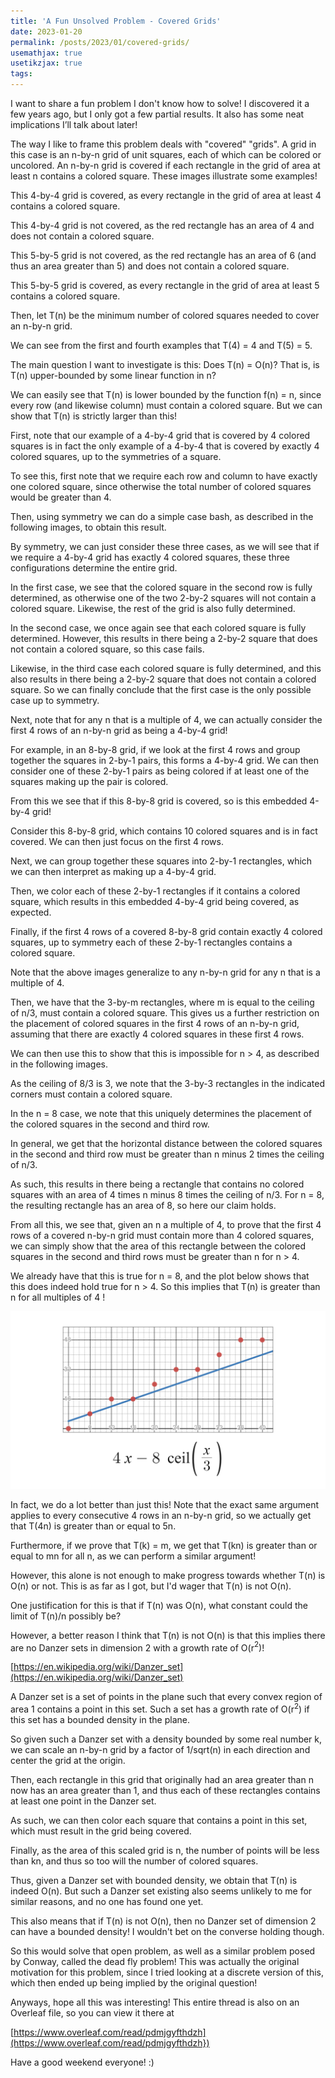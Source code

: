 ```yaml
---
title: 'A Fun Unsolved Problem - Covered Grids'
date: 2023-01-20
permalink: /posts/2023/01/covered-grids/
usemathjax: true
usetikzjax: true
tags:
---
```


I want to share a fun problem I don't know how to solve! I discovered it a few years ago, but I only got a few partial results. It also has some neat implications I’ll talk about later!

The way I like to frame this problem deals with "covered" "grids". A grid in this case is an n-by-n grid of unit squares, each of which can be colored or uncolored. An n-by-n grid is covered if each rectangle in the grid of area at least n contains a colored square. These images illustrate some examples!

<script type="text/tikz">   \begin{tikzpicture}
\draw[step=1cm,black] (0,0) grid (4,4);
\fill[black] (0,3) rectangle (1,4);
\fill[black] (1,1) rectangle (2,2);
\fill[black] (2,2) rectangle (3,3);
\fill[black] (3,0) rectangle (4,1);
  \end{tikzpicture} </script>

This 4-by-4 grid is covered, as every rectangle in the grid of area at least 4 contains a colored square.

<script type="text/tikz">   \begin{tikzpicture}
\draw[step=1cm,black] (0,0) grid (4,4);
\fill[black] (0,3) rectangle (1,4);
\fill[black] (1,2) rectangle (2,3);
\fill[black] (2,1) rectangle (3,2);
\fill[black] (3,0) rectangle (4,1);
\draw[red, very thick] (2,2) rectangle (4,4);
  \end{tikzpicture} </script>

This 4-by-4 grid is not covered, as the red rectangle has an area of 4 and does not contain a colored square.

<script type="text/tikz">   \begin{tikzpicture}
\draw[step=1cm,black] (0,0) grid (5,5);
\fill[black] (0,4) rectangle (1,5);
\fill[black] (1,3) rectangle (2,4);
\fill[black] (2,2) rectangle (3,3);
\fill[black] (3,1) rectangle (4,2);
\fill[black] (4,0) rectangle (5,1);
\draw[red, very thick] (2,3) rectangle (5,5);
  \end{tikzpicture} </script>

This 5-by-5 grid is not covered, as the red rectangle has an area of 6 (and thus an area greater than 5) and does not contain a colored square.

<script type="text/tikz">   \begin{tikzpicture}
\draw[step=1cm,black] (0,0) grid (5,5);
\fill[black] (0,4) rectangle (1,5);
\fill[black] (2,3) rectangle (3,4);
\fill[black] (4,2) rectangle (5,3);
\fill[black] (1,1) rectangle (2,2);
\fill[black] (3,0) rectangle (4,1);
  \end{tikzpicture} </script>

This 5-by-5 grid is covered, as every rectangle in the grid of area at least 5 contains a colored square.

Then, let T(n) be the minimum number of colored squares needed to cover an n-by-n grid. 

We can see from the first and fourth examples that T(4) = 4 and T(5) = 5.

The main question I want to investigate is this: Does T(n) = O(n)? That is, is T(n) upper-bounded by some linear function in n?

We can easily see that T(n) is lower bounded by the function f(n) = n, since every row (and likewise column) must contain a colored square. But we can show that T(n) is strictly larger than this!

First, note that our example of a 4-by-4 grid that is covered by 4 colored squares is in fact the only example of a 4-by-4 that is covered by exactly 4 colored squares, up to the symmetries of a square.

To see this, first note that we require each row and column to have exactly one colored square, since otherwise the total number of colored squares would be greater than 4.

Then, using symmetry we can do a simple case bash, as described in the following images, to obtain this result.

<script type="text/tikz">   \begin{tikzpicture}
\draw[step=1cm,black] (0,0) grid (4,4);
\fill[black] (0,3) rectangle (1,4);
  \end{tikzpicture} </script>

<script type="text/tikz">   \begin{tikzpicture}
\draw[step=1cm,black] (0,0) grid (4,4);
\fill[black] (1,3) rectangle (2,4);
\fill[black] (2,2) rectangle (3,3);
  \end{tikzpicture} </script>

<script type="text/tikz">   \begin{tikzpicture}
\draw[step=1cm,black] (0,0) grid (4,4);
\fill[black] (1,3) rectangle (2,4);
\fill[black] (3,2) rectangle (4,3);
  \end{tikzpicture} </script>

By symmetry, we can just consider these three cases, as we will see that if we require a 4-by-4 grid has exactly 4 colored squares, these three configurations determine the entire grid.

<script type="text/tikz">   \begin{tikzpicture}
\draw[step=1cm,black] (0,0) grid (4,4);
\fill[black] (0,3) rectangle (1,4);
\draw[red, very thick] (1,2) rectangle (3,4);
\draw[red, very thick] (2,2) rectangle (4,4);
\fill[pink] (2,2) rectangle (3,3);
  \end{tikzpicture} </script>

<script type="text/tikz">   \begin{tikzpicture}
\draw[step=1cm,black] (0,0) grid (4,4);
\fill[black] (0,3) rectangle (1,4);
\fill[black] (2,2) rectangle (3,3);
\draw[red, very thick] (0,1) rectangle (2,3);
\fill[pink] (1,1) rectangle (2,2);
  \end{tikzpicture} </script>

<script type="text/tikz">   \begin{tikzpicture}
\draw[step=1cm,black] (0,0) grid (4,4);
\fill[black] (0,3) rectangle (1,4);
\fill[black] (2,2) rectangle (3,3);
\fill[black] (1,1) rectangle (2,2);
\draw[red, very thick] (2,0) rectangle (4,2);
\fill[pink] (3,0) rectangle (4,1);
  \end{tikzpicture} </script>

In the first case, we see that the colored square in the second row is fully determined, as otherwise one of the two 2-by-2 squares will not contain a colored square. Likewise, the rest of the grid is also fully determined.

<script type="text/tikz">   \begin{tikzpicture}
\draw[step=1cm,black] (0,0) grid (4,4);
\fill[black] (1,3) rectangle (2,4);
\fill[black] (2,2) rectangle (3,3);
\draw[red, very thick] (0,1) rectangle (2,3);
\fill[pink] (0,1) rectangle (1,2);
  \end{tikzpicture} </script>

<script type="text/tikz">   \begin{tikzpicture}
\draw[step=1cm,black] (0,0) grid (4,4);
\fill[black] (1,3) rectangle (2,4);
\fill[black] (2,2) rectangle (3,3);
\fill[black] (0,1) rectangle (1,2);
\draw[red, very thick] (3,0) rectangle (4,4);
\fill[pink] (3,0) rectangle (4,1);
  \end{tikzpicture} </script>

<script type="text/tikz">   \begin{tikzpicture}
\draw[step=1cm,black] (0,0) grid (4,4);
\fill[black] (1,3) rectangle (2,4);
\fill[black] (2,2) rectangle (3,3);
\fill[black] (0,1) rectangle (1,2);
\fill[black] (3,0) rectangle (4,1);
\draw[red, very thick] (1,0) rectangle (3,2);
  \end{tikzpicture} </script>

In the second case, we once again see that each colored square is fully determined. However, this results in there being a 2-by-2 square that does not contain a colored square, so this case fails.

<script type="text/tikz">   \begin{tikzpicture}
\draw[step=1cm,black] (0,0) grid (4,4);
\fill[black] (1,3) rectangle (2,4);
\fill[black] (3,2) rectangle (4,3);
\draw[red, very thick] (0,1) rectangle (2,3);
\fill[pink] (0,1) rectangle (1,2);
  \end{tikzpicture} </script>

<script type="text/tikz">   \begin{tikzpicture}
\draw[step=1cm,black] (0,0) grid (4,4);
\fill[black] (1,3) rectangle (2,4);
\fill[black] (3,2) rectangle (4,3);
\fill[black] (0,1) rectangle (1,2);
\draw[red, very thick] (1,0) rectangle (3,2);
\fill[pink] (2,0) rectangle (3,1);
  \end{tikzpicture} </script>

<script type="text/tikz">   \begin{tikzpicture}
\draw[step=1cm,black] (0,0) grid (4,4);
\fill[black] (1,3) rectangle (2,4);
\fill[black] (3,2) rectangle (4,3);
\fill[black] (0,1) rectangle (1,2);
\fill[black] (2,0) rectangle (3,1);
\draw[red, very thick] (1,1) rectangle (3,3);
  \end{tikzpicture} </script>

Likewise, in the third case each colored square is fully determined, and this also results in there being a 2-by-2 square that does not contain a colored square. So we can finally conclude that the first case is the only possible case up to symmetry.

Next, note that for any n that is a multiple of 4, we can actually consider the first 4 rows of an n-by-n grid as being a 4-by-4 grid!

For example, in an 8-by-8 grid, if we look at the first 4 rows and group together the squares in 2-by-1 pairs, this forms a 4-by-4 grid. We can then consider one of these 2-by-1 pairs as being colored if at least one of the squares making up the pair is colored.

From this we see that if this 8-by-8 grid is covered, so is this embedded 4-by-4 grid!

<script type="text/tikz">   \begin{tikzpicture}
\draw[step=1cm,black] (0,0) grid (8,8);
\fill[black] (1,7) rectangle (2,8);
\fill[black] (5,6) rectangle (6,7);
\fill[black] (2,5) rectangle (3,6);
\fill[black] (7,4) rectangle (8,5);
\fill[black] (4,4) rectangle (5,5);
\fill[black] (3,3) rectangle (4,4);
\fill[black] (1,3) rectangle (0,4);
\fill[black] (5,2) rectangle (6,3);
\fill[black] (2,1) rectangle (3,2);
\fill[black] (6,0) rectangle (7,1);
  \end{tikzpicture} </script>

Consider this 8-by-8 grid, which contains 10 colored squares and is in fact covered. We can then just focus on the first 4 rows.

<script type="text/tikz">   \begin{tikzpicture}
\draw[xstep=2cm, ystep=1cm,black] (0,0) grid (8,4);
\fill[black] (1,3) rectangle (2,4);
\fill[black] (5,2) rectangle (6,3);
\fill[black] (2,1) rectangle (3,2);
\fill[black] (7,0) rectangle (8,1);
\fill[black] (4,0) rectangle (5,1);
  \end{tikzpicture} </script>

Next, we can group together these squares into 2-by-1 rectangles, which we can then interpret as making up a 4-by-4 grid.

<script type="text/tikz">   \begin{tikzpicture}
\draw[xstep=2cm, ystep=1cm,black] (0,0) grid (8,4);
\fill[black] (0,3) rectangle (2,4);
\fill[black] (4,2) rectangle (6,3);
\fill[black] (2,1) rectangle (4,2);
\fill[black] (6,0) rectangle (8,1);
\fill[black] (4,0) rectangle (6,1);
  \end{tikzpicture} </script>

Then, we color each of these 2-by-1 rectangles if it contains a colored square, which results in this embedded 4-by-4 grid being covered, as expected.

<script type="text/tikz">   \begin{tikzpicture}
\draw[step=1cm,black] (0,0) grid (8,4);
\draw[red, very thick] (0,3) rectangle (2,4);
\draw[red, very thick] (4,2) rectangle (6,3);
\draw[red, very thick] (2,1) rectangle (4,2);
\draw[red, very thick] (6,0) rectangle (8,1);
  \end{tikzpicture} </script>

Finally, if the first 4 rows of a covered 8-by-8 grid contain exactly 4 colored squares, up to symmetry each of these 2-by-1 rectangles contains a colored square.

Note that the above images generalize to any n-by-n grid for any n that is a multiple of 4.

Then, we have that the 3-by-m rectangles, where m is equal to the ceiling of n/3, must contain a colored square. This gives us a further restriction on the placement of colored squares in the first 4 rows of an n-by-n grid, assuming that there are exactly 4 colored squares in these first 4 rows.

We can then use this to show that this is impossible for n $>$ 4, as described in the following images.

<script type="text/tikz">   \begin{tikzpicture}
\draw[step=1cm,black] (0,0) grid (8,4);
\draw[red, very thick] (0,3) rectangle (2,4);
\draw[red, very thick] (4,2) rectangle (6,3);
\draw[red, very thick] (2,1) rectangle (4,2);
\draw[red, very thick] (6,0) rectangle (8,1);
\draw[red, very thick] (0,0) rectangle (3,3);
\draw[red, very thick] (5,1) rectangle (8,4);
  \end{tikzpicture} </script>

As the ceiling of 8/3 is 3, we note that the 3-by-3 rectangles in the indicated corners must contain a colored square.

<script type="text/tikz">   \begin{tikzpicture}
\draw[step=1cm,black] (0,0) grid (8,4);
\draw[red, very thick] (0,3) rectangle (2,4);
\draw[red, very thick] (4,2) rectangle (6,3);
\draw[red, very thick] (2,1) rectangle (4,2);
\draw[red, very thick] (6,0) rectangle (8,1);
\draw[red, very thick] (0,0) rectangle (3,3);
\draw[red, very thick] (5,1) rectangle (8,4);
\fill[pink] (2,1) rectangle (3,2);
\fill[pink] (5,2) rectangle (6,3);
  \end{tikzpicture} </script>

In the n = 8 case, we note that this uniquely determines the placement of the colored squares in the second and third row.

<script type="text/tikz">   \begin{tikzpicture}
\draw[step=1cm,black] (0,0) grid (8,4);
\draw[red, very thick] (0,3) rectangle (2,4);
\draw[red, very thick] (4,2) rectangle (6,3);
\draw[red, very thick] (2,1) rectangle (4,2);
\draw[red, very thick] (6,0) rectangle (8,1);
\draw[red, very thick] (0,0) rectangle (3,3);
\draw[red, very thick] (5,1) rectangle (8,4);
\fill[pink] (2,1) rectangle (3,2);
\fill[pink] (5,2) rectangle (6,3);
\draw [decorate,decoration={brace,amplitude=10pt,mirror,raise=2ex}]
  (3,0) -- (5,0) node[midway,yshift=-2.5em]{$d \ge n - 2 \left \lceil \dfrac{n}{3} \right \rceil $};
  \end{tikzpicture} </script>

In general, we get that the horizontal distance between the colored squares in the second and third row must be greater than n minus 2 times the ceiling of n/3.

<script type="text/tikz">   \begin{tikzpicture}
\draw[step=1cm,black] (0,0) grid (8,4);
\fill[pink] (2,1) rectangle (3,2);
\fill[pink] (5,2) rectangle (6,3);
\draw[red, very thick] (3,0) rectangle (5,4);
\draw [decorate,decoration={brace,amplitude=10pt,mirror,raise=2ex}]
  (3,0) -- (5,0) node[midway,yshift=-2.5em]{$d \ge n - 2 \left \lceil \dfrac{n}{3} \right \rceil $};
  \end{tikzpicture} </script>

As such, this results in there being a rectangle that contains no colored squares with an area of 4 times n minus 8 times the ceiling of n/3. For n = 8, the resulting rectangle has an area of 8, so here our claim holds.

From all this, we see that, given an n a multiple of 4, to prove that the first 4 rows of a covered n-by-n grid must contain more than 4 colored squares, we can simply show that the area of this rectangle between the colored squares in the second and third rows must be greater than n for n $>$ 4.

We already have that this is true for n = 8, and the plot below shows that this does indeed hold true for n $>$ 4. So this implies that T(n) is greater than n for all multiples of 4 !

![2023-01-GraTeX.png](../images/posts/2023-01-GraTeX.png)

In fact, we do a lot better than just this! Note that the exact same argument applies to every consecutive 4 rows in an n-by-n grid, so we actually get that T(4n) is greater than or equal to 5n.

Furthermore, if we prove that T(k) = m, we get that T(kn) is greater than or equal to mn for all n, as we can perform a similar argument! 

However, this alone is not enough to make progress towards whether T(n) is O(n) or not. This is as far as I got, but I'd wager that T(n) is not O(n).

One justification for this is that if T(n) was O(n), what constant could the limit of T(n)/n possibly be?

However, a better reason I think that T(n) is not O(n) is that this implies there are no Danzer sets in dimension 2 with a growth rate of O(r$^2$)! 

[https://en.wikipedia.org/wiki/Danzer_set](https://en.wikipedia.org/wiki/Danzer_set)

A Danzer set is a set of points in the plane such that every convex region of area 1 contains a point in this set. Such a set has a growth rate of O(r$^2$) if this set has a bounded density in the plane.

So given such a Danzer set with a density bounded by some real number k, we can scale an n-by-n grid by a factor of 1/sqrt(n) in each direction and center the grid at the origin.

Then, each rectangle in this grid that originally had an area greater than n now has an area greater than 1, and thus each of these rectangles contains at least one point in the Danzer set.

As such, we can then color each square that contains a point in this set, which must result in the grid being covered. 

Finally, as the area of this scaled grid is n, the number of points will be less than kn, and thus so too will the number of colored squares.

Thus, given a Danzer set with bounded density, we obtain that T(n) is indeed O(n). But such a Danzer set existing also seems unlikely to me for similar reasons, and no one has found one yet.

This also means that if T(n) is not O(n), then no Danzer set of dimension 2 can have a bounded density! I wouldn't bet on the converse holding though.

So this would solve that open problem, as well as a similar problem posed by Conway, called the dead fly problem! This was actually the original motivation for this problem, since I tried looking at a discrete version of this, which then ended up being implied by the original question!

Anyways, hope all this was interesting! This entire thread is also on an Overleaf file, so you can view it there at

[https://www.overleaf.com/read/pdmjgyfthdzh](https://www.overleaf.com/read/pdmjgyfthdzh})

Have a good weekend everyone! :)
